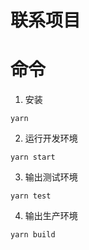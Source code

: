 # 联系项目

# 命令

1. 安装

```
yarn
```
2. 运行开发环境

```
yarn start
```

3. 输出测试环境

```
yarn test
```

4. 输出生产环境

```
yarn build
```